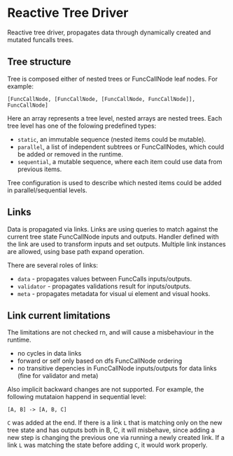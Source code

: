 # Reactive Tree Driver

Reactive tree driver, propagates data through dynamically created and
mutated funcalls trees.

## Tree structure

Tree is composed either of nested trees or FuncCallNode leaf nodes. For example:

```
[FuncCallNode, [FuncCallNode, [FuncCallNode, FuncCallNode]], FuncCallNode]
```

Here an array represents a tree level, nested arrays are nested
trees. Each tree level has one of the folowing predefined types:

- `static`, an immutable sequence (nested items could be mutable).
- `parallel`, a list of independent subtrees or FuncCallNodes, which
  could be added or removed in the runtime.
- `sequential`, a mutable sequence, where each item could use data
  from previous items.

Tree configuration is used to describe which nested items could be
added in parallel/sequential levels.

## Links

Data is propagated via links. Links are using queries to match against
the current tree state FuncCallNode inputs and outputs. Handler
defined with the link are used to transform inputs and set outputs.
Multiple link instances are allowed, using base path expand operation.

There are several roles of links:

- `data` - propagates values between FuncCalls inputs/outputs.
- `validator` - propagates validations result for inputs/outputs.
- `meta` - propagates metadata for visual ui element and visual hooks.

## Link current limitations

The limitations are not checked rn, and will cause a misbehaviour in
the runtime.

- no cycles in data links
- forward or self only based on dfs FuncCallNode ordering
- no transitive depencies in FuncCallNode inputs/outputs for data
  links (fine for validator and meta)

Also implicit backward changes are not supported. For example, the
following mutataion happend in sequential level:

```
[A, B] -> [A, B, C]
```

`C` was added at the end. If there is a link `L` that is matching only
on the new tree state and has outputs both in B, C, it will misbehave,
since adding a new step is changing the previous one via running a
newly created link. If a link `L` was matching the state before adding
`C`, it would work properly.
